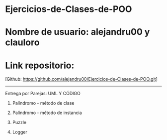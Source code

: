 # Ejercicios-de-Clases-de-POO
# Nombre de usuario: alejandru00 y clauloro
# Link repositorio:
[Github: https://github.com/alejandru00/Ejercicios-de-Clases-de-POO.git]

******************************

Entrega por Parejas: UML Y CÓDIGO

1. Palíndromo - método de clase

2. Palíndromo - método de instancia

3. Puzzle
 
4. Logger
 

